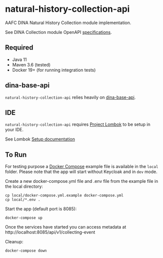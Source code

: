 # natural-history-collection-api

AAFC DINA Natural History Collection module implementation.

See DINA Collection module OpenAPI [specifications](https://dina-web.github.io/collection-specs/).

## Required

* Java 11
* Maven 3.6 (tested)
* Docker 19+ (for running integration tests)

## dina-base-api

`natural-history-collection-api` relies heavily on [dina-base-api](https://aafc-bicoe.github.io/dina-base-api/).

## IDE

`natural-history-collection-api` requires [Project Lombok](https://projectlombok.org/) to be setup in your IDE.

See Lombok [Setup documentation](https://projectlombok.org/setup/overview)

## To Run

For testing purpose a [Docker Compose](https://docs.docker.com/compose/) example file is available in the `local` folder.
Please note that the app will start without Keycloak and in `dev` mode.

Create a new docker-compose.yml file and .env file from the example file in the local directory:

```
cp local/docker-compose.yml.example docker-compose.yml
cp local/*.env .
```

Start the app (default port is 8085):

```
docker-compose up
```

Once the services have started you can access metadata at http://localhost:8085/api/v1/collecting-event

Cleanup:
```
docker-compose down
```
